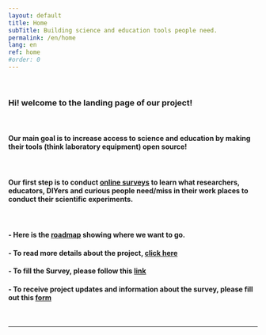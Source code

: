 ```yaml
---
layout: default
title: Home
subTitle: Building science and education tools people need.
permalink: /en/home
lang: en
ref: home
#order: 0
---
```



<br>

### Hi! welcome to the landing page of our project!

<br>




#### Our main goal is to increase access to science and education by making their tools (think laboratory equipment) open source!

<br>

####  Our first step is to conduct [online surveys](bit.ly/BFOSH) to learn what researchers, educators, DIYers and curious people need/miss in their work places to conduct their scientific experiments.

<br>


#### - Here is the [roadmap](https://github.com/orgs/FOSH-following-demand/projects/2) showing where we want to go.    

#### - To read more details about the project, [click here](https://fosh-following-demand.github.io/en/about)

#### - To fill the Survey, please follow this [link](https://fosh-following-demand.github.io/en/survey)

#### - To receive project updates and information about the survey, please fill out this [form](https://fosh-following-demand.github.io/en/survey#contactform)



<br>

---
